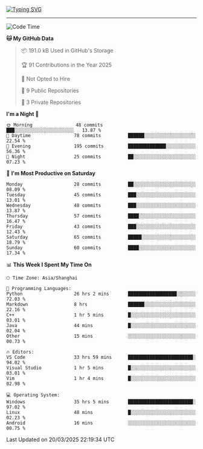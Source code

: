 <a href="https://git.io/typing-svg"><img src="https://readme-typing-svg.demolab.com?font=Jersey+10&size=33&pause=1000&color=0077B8&vCenter=true&width=429&height=46&lines=TALK+LESS,+SMILE+MORE." alt="Typing SVG" /></a>

---

<!--START_SECTION:waka-->
![Code Time](http://img.shields.io/badge/Code%20Time-228%20hrs%2045%20mins-blue)

**🐱 My GitHub Data** 

> 📦 191.0 kB Used in GitHub's Storage 
 > 
> 🏆 91 Contributions in the Year 2025
 > 
> 🚫 Not Opted to Hire
 > 
> 📜 9 Public Repositories 
 > 
> 🔑 3 Private Repositories 
 > 
**I'm a Night 🦉** 

```text
🌞 Morning                48 commits          ███░░░░░░░░░░░░░░░░░░░░░░   13.87 % 
🌆 Daytime                78 commits          ██████░░░░░░░░░░░░░░░░░░░   22.54 % 
🌃 Evening                195 commits         ██████████████░░░░░░░░░░░   56.36 % 
🌙 Night                  25 commits          ██░░░░░░░░░░░░░░░░░░░░░░░   07.23 % 
```
📅 **I'm Most Productive on Saturday** 

```text
Monday                   28 commits          ██░░░░░░░░░░░░░░░░░░░░░░░   08.09 % 
Tuesday                  45 commits          ███░░░░░░░░░░░░░░░░░░░░░░   13.01 % 
Wednesday                48 commits          ███░░░░░░░░░░░░░░░░░░░░░░   13.87 % 
Thursday                 57 commits          ████░░░░░░░░░░░░░░░░░░░░░   16.47 % 
Friday                   43 commits          ███░░░░░░░░░░░░░░░░░░░░░░   12.43 % 
Saturday                 65 commits          █████░░░░░░░░░░░░░░░░░░░░   18.79 % 
Sunday                   60 commits          ████░░░░░░░░░░░░░░░░░░░░░   17.34 % 
```


📊 **This Week I Spent My Time On** 

```text
🕑︎ Time Zone: Asia/Shanghai

💬 Programming Languages: 
Python                   26 hrs 2 mins       ██████████████████░░░░░░░   72.03 % 
Markdown                 8 hrs               ██████░░░░░░░░░░░░░░░░░░░   22.16 % 
C++                      1 hr 5 mins         █░░░░░░░░░░░░░░░░░░░░░░░░   03.01 % 
Java                     44 mins             █░░░░░░░░░░░░░░░░░░░░░░░░   02.04 % 
Other                    15 mins             ░░░░░░░░░░░░░░░░░░░░░░░░░   00.73 % 

🔥 Editors: 
VS Code                  33 hrs 59 mins      ████████████████████████░   94.02 % 
Visual Studio            1 hr 5 mins         █░░░░░░░░░░░░░░░░░░░░░░░░   03.01 % 
Vim                      1 hr 4 mins         █░░░░░░░░░░░░░░░░░░░░░░░░   02.98 % 

💻 Operating System: 
Windows                  35 hrs 5 mins       ████████████████████████░   97.02 % 
Linux                    48 mins             █░░░░░░░░░░░░░░░░░░░░░░░░   02.23 % 
Android                  16 mins             ░░░░░░░░░░░░░░░░░░░░░░░░░   00.75 % 
```


 Last Updated on 20/03/2025 22:19:34 UTC
<!--END_SECTION:waka-->
